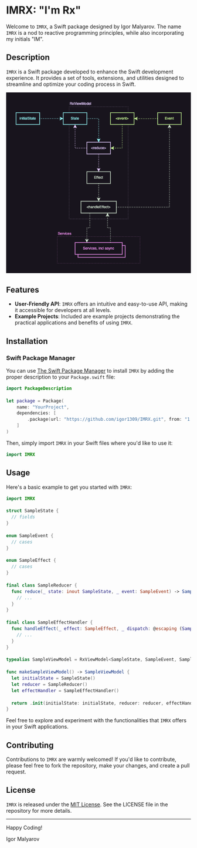# IMRX: "I'm Rx"

Welcome to `IMRX`, a Swift package designed by Igor Malyarov. The name `IMRX` is a nod to reactive programming principles, while also incorporating my initials "IM".

## Description

`IMRX` is a Swift package developed to enhance the Swift development experience. It provides a set of tools, extensions, and utilities designed to streamline and optimize your coding process in Swift.

![IMRX Swift Package](imgs/Rx.drawio.png)

## Features

- **User-Friendly API**: `IMRX` offers an intuitive and easy-to-use API, making it accessible for developers at all levels.
- **Example Projects**: Included are example projects demonstrating the practical applications and benefits of using `IMRX`.

## Installation

### Swift Package Manager

You can use [The Swift Package Manager](https://swift.org/package-manager/) to install `IMRX` by adding the proper description to your `Package.swift` file:

```swift
import PackageDescription

let package = Package(
    name: "YourProject",
    dependencies: [
        .package(url: "https://github.com/igor1309/IMRX.git", from: "1.0.0")
    ]
)
```

Then, simply import `IMRX` in your Swift files where you'd like to use it:

```swift
import IMRX
```

## Usage

Here's a basic example to get you started with `IMRX`:

```swift
import IMRX

struct SampleState {
  // fields
}

enum SampleEvent {
  // cases
}

enum SampleEffect {
  // cases
}

final class SampleReducer {
  func reduce(_ state: inout SampleState, _ event: SampleEvent) -> SampleEffect? {
    // ...
  }
}

final class SampleEffectHandler {
  func handleEffect(_ effect: SampleEffect, _ dispatch: @escaping (SampleEvent) -> Void) {
    // ...
  }
}

typealias SampleViewModel = RxViewModel<SampleState, SampleEvent, SampleEffect>

func makeSampleViewModel() -> SampleViewModel {
  let initialState = SampleState()
  let reducer = SampleReducer()
  let effectHandler = SampleEffectHandler()

  return .init(initialState: initialState, reducer: reducer, effectHandler: effectHandler)
}
```

Feel free to explore and experiment with the functionalities that `IMRX` offers in your Swift applications.

## Contributing

Contributions to `IMRX` are warmly welcomed! If you'd like to contribute, please feel free to fork the repository, make your changes, and create a pull request.

## License

`IMRX` is released under the [MIT License](LICENSE). See the LICENSE file in the repository for more details.

---

Happy Coding!

Igor Malyarov
